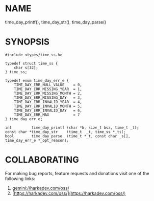 # NAME

time_day_printf(), time_day_str(), time_day_parse()

# SYNOPSIS

    #include <types/time_ss.h>
    
    typedef struct time_ss {
        char s[32];
    } time_ss;

    typedef enum time_day_err_e {
        TIME_DAY_ERR_NULL_VALUE    = 0,
        TIME_DAY_ERR_MISSING_YEAR  = 1,
        TIME_DAY_ERR_MISSING_MONTH = 2,
        TIME_DAY_ERR_MISSING_DAY   = 3,
        TIME_DAY_ERR_INVALID_YEAR  = 4,
        TIME_DAY_ERR_INVALID_MONTH = 5,
        TIME_DAY_ERR_INVALID_DAY   = 6,
        TIME_DAY_ERR_MAX           = 7
    } time_day_err_e;

    int         time_day_printf (char *b, size_t bsz, time_t _t);
    const char *time_day_str    (time_t  _t, time_ss *_ts);
    bool        time_day_parse  (time_t *_t, const char _s[], time_day_err_e *_opt_reason);

# COLLABORATING

For making bug reports, feature requests and donations visit
one of the following links:

1. [gemini://harkadev.com/oss/](gemini://harkadev.com/oss/)
2. [https://harkadev.com/oss/](https://harkadev.com/oss/)
